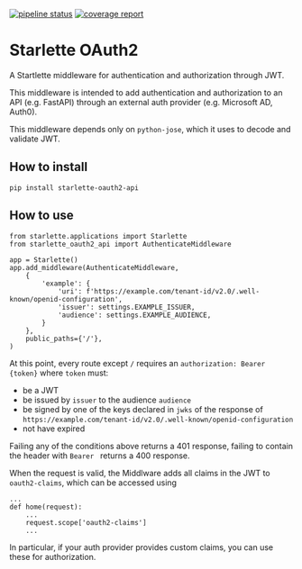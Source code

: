 [![pipeline status](https://gitlab.com/jorgecarleitao/Starlette-oauth2-api/badges/master/pipeline.svg)](https://gitlab.com/jorgecarleitao/Starlette-oauth2-api/commits/master)
[![coverage report](https://gitlab.com/jorgecarleitao/Starlette-oauth2-api/badges/master/coverage.svg)](https://gitlab.com/jorgecarleitao/Starlette-oauth2-api/commits/master)

# Starlette OAuth2

A Startlette middleware for authentication and authorization through JWT.

This middleware is intended to add authentication and authorization to an API (e.g. FastAPI) through an external auth provider (e.g. Microsoft AD, Auth0).

This middleware depends only on `python-jose`, which it uses to decode and validate JWT.

## How to install

```
pip install starlette-oauth2-api
```

## How to use

```
from starlette.applications import Starlette
from starlette_oauth2_api import AuthenticateMiddleware

app = Starlette()
app.add_middleware(AuthenticateMiddleware,
    {
        'example': {
            'uri': f'https://example.com/tenant-id/v2.0/.well-known/openid-configuration',
            'issuer': settings.EXAMPLE_ISSUER,
            'audience': settings.EXAMPLE_AUDIENCE,
        }
    },
    public_paths={'/'},
)
```

At this point, every route except `/` requires an `authorization: Bearer {token}` where `token` must:

* be a JWT
* be issued by `issuer` to the audience `audience`
* be signed by one of the keys declared in `jwks` of the response of `https://example.com/tenant-id/v2.0/.well-known/openid-configuration`
*  not have expired

Failing any of the conditions above returns a 401 response, failing to contain the header with `Bearer ` returns a 400 response.

When the request is valid, the Middlware adds all claims in the JWT to `oauth2-claims`, which can be accessed using

```
...
def home(request):
    ...
    request.scope['oauth2-claims']
    ...
```

In particular, if your auth provider provides custom claims, you can use these for authorization.
